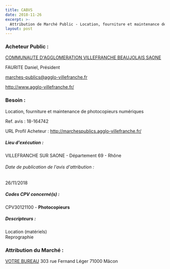```yaml
---
title: CABVS
date: 2018-11-26
excerpt: >-
  Attribution de Marché Public - Location, fourniture et maintenance de photocopieurs numériques
layout: post
---
```


### Acheteur Public : 
<a href="/acheteur-133/siren-200040590"> COMMUNAUTE D'AGGLOMERATION VILLEFRANCHE BEAUJOLAIS SAONE</a><br/>

FAURITE Daniel, Président

marches-publics@agglo-villefranche.fr


http://www.agglo-villefranche.fr/
### Besoin :

Location, fourniture et maintenance de photocopieurs numériques

Ref. avis : 18-164742

URL Profil Acheteur : http://marchespublics.agglo-villefranche.fr/

##### Lieu d'exécution :

VILLEFRANCHE SUR SAONE - Département 69 - Rhône

###### Date de publication de l'avis d'attribution : 
26/11/2018

##### Codes CPV concerné(s) :
CPV30121100 - **Photocopieurs** <br/>

##### Descripteurs :
Location (matériels) <br/>
Reprographie <br/>

### Attribution du Marché :
<a href="/entreprise-573/siren-686750183"> VOTRE BUREAU</a>    303 rue Fernand Léger 71000 Mâcon <br/>
